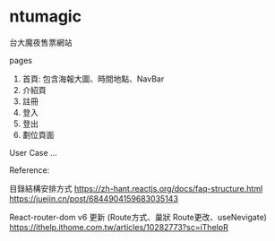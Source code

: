 # ntumagic
台大魔夜售票網站

pages
1. 首頁: 包含海報大圖、時間地點、NavBar
2. 介紹頁
3. 註冊
4. 登入
5. 登出
4. 劃位頁面

User Case
...

Reference:

目錄結構安排方式
https://zh-hant.reactjs.org/docs/faq-structure.html
https://juejin.cn/post/6844904159683035143

React-router-dom v6 更新
(Route方式、巢狀 Route更改、useNevigate)
https://ithelp.ithome.com.tw/articles/10282773?sc=iThelpR